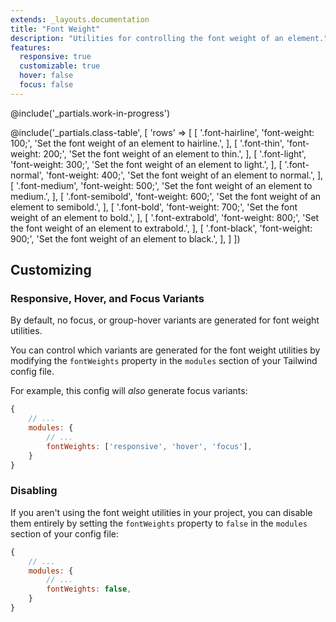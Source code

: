 ```yaml
---
extends: _layouts.documentation
title: "Font Weight"
description: "Utilities for controlling the font weight of an element."
features:
  responsive: true
  customizable: true
  hover: false
  focus: false
---
```


@include('_partials.work-in-progress')

@include('_partials.class-table', [
  'rows' => [
    [
      '.font-hairline',
      'font-weight: 100;',
      'Set the font weight of an element to hairline.',
    ],
    [
      '.font-thin',
      'font-weight: 200;',
      'Set the font weight of an element to thin.',
    ],
    [
      '.font-light',
      'font-weight: 300;',
      'Set the font weight of an element to light.',
    ],
    [
      '.font-normal',
      'font-weight: 400;',
      'Set the font weight of an element to normal.',
    ],
    [
      '.font-medium',
      'font-weight: 500;',
      'Set the font weight of an element to medium.',
    ],
    [
      '.font-semibold',
      'font-weight: 600;',
      'Set the font weight of an element to semibold.',
    ],
    [
      '.font-bold',
      'font-weight: 700;',
      'Set the font weight of an element to bold.',
    ],
    [
      '.font-extrabold',
      'font-weight: 800;',
      'Set the font weight of an element to extrabold.',
    ],
    [
      '.font-black',
      'font-weight: 900;',
      'Set the font weight of an element to black.',
    ],
  ]
])

## Customizing

### Responsive, Hover, and Focus Variants

By default, no focus, or group-hover variants are generated for font weight utilities.

You can control which variants are generated for the font weight utilities by modifying the `fontWeights` property in the `modules` section of your Tailwind config file.

For example, this config will _also_ generate focus variants:

```js
{
    // ...
    modules: { 
        // ...
        fontWeights: ['responsive', 'hover', 'focus'],
    }
}
```

### Disabling

If you aren't using the font weight utilities in your project, you can disable them entirely by setting the `fontWeights` property to `false` in the `modules` section of your config file:

```js
{
    // ...
    modules: {
        // ...
        fontWeights: false,
    }
}
```
